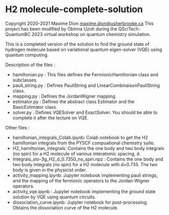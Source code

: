 # H2 molecule-complete-solution

Copyright 2020-2021 Maxime Dion <maxime.dion@usherbrooke.ca>
This project has been modified by Obinna Uzoh during the
QSciTech-QuantumBC 2023 virtual workshop on quantum chemistry simulation.

This is a completed version of the solution to find the ground state of hydrogen molecule based on variational quantum eigen-solver (VQE) using quantum computing.

Description of the files :
- hamiltonian.py : This files defines the FermionicHamiltonian class and subclasses. 
- pauli_string.py : Defines PauliString and LinearCombinaisonPauliString class. 
- mapping.py : Defines the JordanWigner mapping. 
- estimator.py : Defines the abstract class Estimator and the BasicEstimator class.
- solver.py : Defines VQESolver and ExactSolver. You should be able to complete it after the lecture on VQE. 

Other files :
- hamiltonian_integrals_Colab.ipynb: Colab notebook to get the H2 hamiltonian integrals from the PYSCF compuational chemistry suite.
- H2_hamiltonian_integrals: Contains the one body and two body integrals (no spin) for a H2 molecule of various interatomic spacing, d.
- Integrals_sto-3g_H2_d_0.7350_no_spin.npz : Contains the one body and two body integrals (no spin) for a H2 molecule with d=0.735. The two body is given in the physicist order.
- activity_mapping.ipynb: Jupyter notebook implementing pauli strings, and the mapping of the fermionic operators to the Jordan-Wigner operators.
- activity_vqe.ipynb : Jupyter notebook implementing the ground state solution by VQE using quantum circuits. 
- dissociation_curve.ipynb: Jupyter notebook for post-processing. Obtains the dissociation curve of the H2 molecule. 
